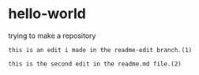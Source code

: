 # hello-world
trying to make a repository 
`````
this is an edit i made in the readme-edit branch.(1)
`````
```
this is the second edit in the readme.md file.(2) 

